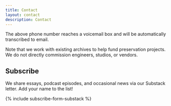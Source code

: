 ```yaml
---
title: Contact
layout: contact
description: Contact
---
```


The above phone number reaches a voicemail box and will be automatically transcribed to email.

Note that we work with existing archives to help fund preservation projects.
We do not directly commission engineers, studios, or vendors.

## Subscribe

We share essays, podcast episodes, and occasional news via our Substack letter. Add your name to the list!

{% include subscribe-form-substack %}
